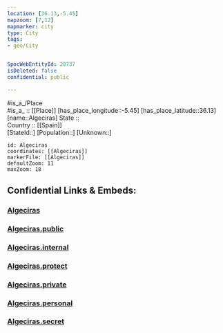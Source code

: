 ```yaml
---
location: [36.13,-5.45] 
mapzoom: [7,12] 
mapmarker: city 
type: City
tags:
- geo/City


SpocWebEntityId: 28737
isDeleted: false
confidential: public

---
```

#is_a_/Place  
#is_a_ :: [[Place]] 
[has_place_longitude::-5.45] 
[has_place_latitude::36.13] 
[name::Algeciras] 
State ::  
Country :: [[Spain]]  
[StateId::] 
[Population::] 
[Unknown::] 


```leaflet
id: Algeciras
coordinates: [[Algeciras]] 
markerFile: [[Algeciras]] 
defaultZoom: 11 
maxZoom: 18
```


## Confidential Links & Embeds: 

### [Algeciras](/_Standards/Earth/Continent/Europe/Europe~South/Spain/Provinces~Spain/Andalusia/Cádiz.Province/City/Algeciras.md) 

### [Algeciras.public](/_public/Earth/Continent/Europe/Europe~South/Spain/Provinces~Spain/Andalusia/Cádiz.Province/City/Algeciras.public.md) 

### [Algeciras.internal](/_internal/Earth/Continent/Europe/Europe~South/Spain/Provinces~Spain/Andalusia/Cádiz.Province/City/Algeciras.internal.md) 

### [Algeciras.protect](/_protect/Earth/Continent/Europe/Europe~South/Spain/Provinces~Spain/Andalusia/Cádiz.Province/City/Algeciras.protect.md) 

### [Algeciras.private](/_private/Earth/Continent/Europe/Europe~South/Spain/Provinces~Spain/Andalusia/Cádiz.Province/City/Algeciras.private.md) 

### [Algeciras.personal](/_personal/Earth/Continent/Europe/Europe~South/Spain/Provinces~Spain/Andalusia/Cádiz.Province/City/Algeciras.personal.md) 

### [Algeciras.secret](/_secret/Earth/Continent/Europe/Europe~South/Spain/Provinces~Spain/Andalusia/Cádiz.Province/City/Algeciras.secret.md)

